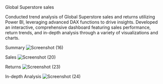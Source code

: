 Global Superstore sales

Conducted trend analysis of Global Superstore sales and returns utilizing Power BI, leveraging advanced DAX functions to drive insights. Developed an interactive, comprehensive dashboard featuring sales performance, return trends, and in-depth analysis through a variety of visualizations and charts.

Summary 
![Screenshot (16)](https://github.com/user-attachments/assets/f0c81708-6dfe-45e2-9587-2d79e09c52ca)

Sales 
![Screenshot (20)](https://github.com/user-attachments/assets/fdf2b87b-1915-4e2b-932d-f7611e5b1718)

Returns
![Screenshot (23)](https://github.com/user-attachments/assets/2d80554a-733a-4f8d-b02d-721c023aaf16)

In-depth Analysis 
![Screenshot (24)](https://github.com/user-attachments/assets/5d83398c-c64f-4209-b28a-d58a92a326e8)

